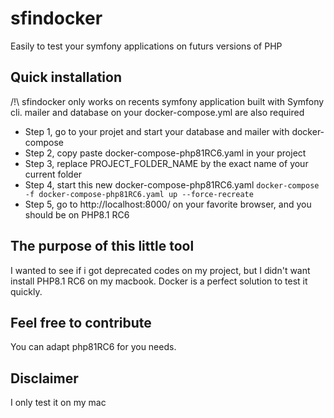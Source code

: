 # sfindocker
Easily to test your symfony applications on futurs versions of PHP

## Quick installation

/!\ sfindocker only works on recents symfony application built with Symfony cli. mailer and database on your docker-compose.yml are also required

 * Step 1, go to your projet and start your database and mailer with docker-compose
 * Step 2, copy paste docker-compose-php81RC6.yaml in your project
 * Step 3, replace PROJECT_FOLDER_NAME by the exact name of your current folder
 * Step 4, start this new docker-compose-php81RC6.yaml `docker-compose -f docker-compose-php81RC6.yaml up --force-recreate`
 * Step 5, go to http://localhost:8000/ on your favorite browser, and you should be on PHP8.1 RC6

## The purpose of this little tool

I wanted to see if i got deprecated codes on my project, but I didn't want install PHP8.1 RC6 on my macbook. Docker is a perfect solution to test it quickly. 

## Feel free to contribute

You can adapt php81RC6 for you needs. 

## Disclaimer 

I only test it on my mac
